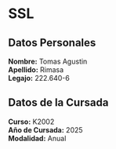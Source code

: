 # SSL
## Datos Personales
**Nombre:** Tomas Agustin  
**Apellido:** Rimasa  
**Legajo:** 222.640-6  

## Datos de la Cursada

**Curso:** K2002  
**Año de Cursada:** 2025  
**Modalidad:** Anual  